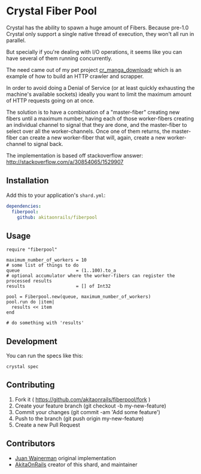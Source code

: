 # Crystal Fiber Pool

Crystal has the ability to spawn a huge amount of Fibers. Because pre-1.0 Crystal only support a single native thread of execution, they won't all run in parallel.

But specially if you're dealing with I/O operations, it seems like you can have several of them running concurrently.

The need came out of my pet project [cr_manga_downloadr](https://github.com/akitaonrails/cr_manga_downloadr) which is an example of how to build an HTTP crawler and scrapper.

In order to avoid doing a Denial of Service (or at least quickly exhausting the machine's available sockets) ideally you want to limit the maximum amount of HTTP requests going on at once.

The solution is to have a combination of a "master-fiber" creating new fibers until a maximum number, having each of those worker-fibers creating an individual channel to signal that they are done, and the master-fiber to select over all the worker-channels. Once one of them returns, the master-fiber can create a new worker-fiber that will, again, create a new worker-channel to signal back.

The implementation is based off stackoverflow answer: http://stackoverflow.com/a/30854065/1529907

## Installation

Add this to your application's `shard.yml`:

```yaml
dependencies:
  fiberpool:
    github: akitaonrails/fiberpool
```

## Usage


```crystal
require "fiberpool"

maximum_number_of_workers = 10
# some list of things to do
queue                     = (1..100).to_a
# optional accumulator where the worker-fibers can register the processed results
results                   = [] of Int32

pool = Fiberpool.new(queue, maximum_number_of_workers)
pool.run do |item|
  results << item
end

# do something with 'results'
```

## Development

You can run the specs like this:

    crystal spec

## Contributing

1. Fork it ( https://github.com/akitaonrails/fiberpool/fork )
2. Create your feature branch (git checkout -b my-new-feature)
3. Commit your changes (git commit -am 'Add some feature')
4. Push to the branch (git push origin my-new-feature)
5. Create a new Pull Request

## Contributors

- [Juan Wajnerman](https://github.com/waj) original implementation
- [AkitaOnRails](https://github.com/akitaonrails) creator of this shard, and maintainer
